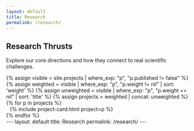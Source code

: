 ```yaml
---
layout: default
title: Research
permalink: /research/
---
```


<section class="container section-research mb-5">
  <div class="row">
    <div class="col-12">
      <h1 class="section-title">Research Thrusts</h1>
      <p class="text-muted mb-4">Explore our core directions and how they connect to real scientific challenges.</p>
    </div>
  </div>
  <div class="row align-items-stretch">
  {% assign visible = site.projects | where_exp: "p", "p.published != false" %}
  {% assign weighted = visible | where_exp: "p", "p.weight != nil" | sort: 'weight' %}
  {% assign unweighted = visible | where_exp: "p", "p.weight == nil" | sort: 'title' %}
  {% assign projects = weighted | concat: unweighted %}
  {% for p in projects %}
      <div class="col-12 col-md-6 col-lg-6 mb-4 d-flex align-items-stretch" style="padding: 0 10px;">
        <div class="h-100 d-flex" style="width:100%;">
          {% include project-card.html project=p %}
        </div>
      </div>
    {% endfor %}
  </div>
</section>
---
layout: default
title: Research
permalink: /research/
---

<!-- Placeholder page for Research. Content to be added later. -->
